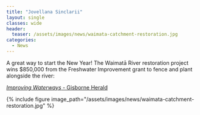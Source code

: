 ```yaml
---
title: "Jovellana Sinclarii"
layout: single
classes: wide
header:
  teaser: /assets/images/news/waimata-catchment-restoration.jpg
categories:
  - News
---
```


A great way to start the New Year! The Waimatā River restoration project wins $850,000 from the Freshwater Improvement grant to fence and plant alongside the river:

[*Improving Waterways* - Gisborne Herald](http://www.gisborneherald.co.nz/local-news/20210111/improving-waterways/)

{% include figure image_path="/assets/images/news/waimata-catchment-restoration.jpg" %}
